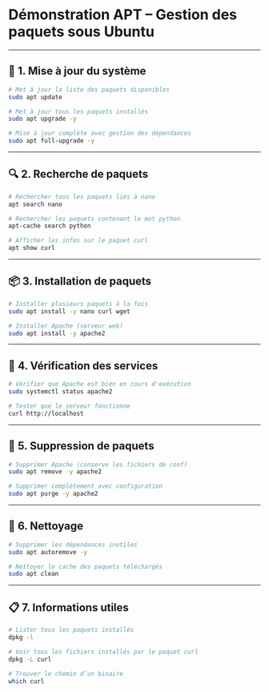 #  Démonstration APT – Gestion des paquets sous Ubuntu

---

## 🔄 1. Mise à jour du système

```bash
# Met à jour la liste des paquets disponibles
sudo apt update

# Met à jour tous les paquets installés
sudo apt upgrade -y

# Mise à jour complète avec gestion des dépendances
sudo apt full-upgrade -y
```

---

## 🔍 2. Recherche de paquets

```bash
# Rechercher tous les paquets liés à nano
apt search nano

# Rechercher les paquets contenant le mot python
apt-cache search python

# Afficher les infos sur le paquet curl
apt show curl
```

---

## 📦 3. Installation de paquets

```bash
# Installer plusieurs paquets à la fois
sudo apt install -y nano curl wget

# Installer Apache (serveur web)
sudo apt install -y apache2
```

---

## 🔎 4. Vérification des services

```bash
# Vérifier que Apache est bien en cours d'exécution
sudo systemctl status apache2

# Tester que le serveur fonctionne
curl http://localhost
```

---

## 🧼 5. Suppression de paquets

```bash
# Supprimer Apache (conserve les fichiers de conf)
sudo apt remove -y apache2

# Supprimer complètement avec configuration
sudo apt purge -y apache2
```

---

## 🧹 6. Nettoyage

```bash
# Supprimer les dépendances inutiles
sudo apt autoremove -y

# Nettoyer le cache des paquets téléchargés
sudo apt clean
```

---

## 📋 7. Informations utiles

```bash
# Lister tous les paquets installés
dpkg -l

# Voir tous les fichiers installés par le paquet curl
dpkg -L curl

# Trouver le chemin d’un binaire
which curl
```


